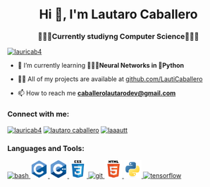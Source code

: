 <h1 align="center">Hi 👋, I'm Lautaro Caballero</h1>
<h3 align="center">🧑🏻‍💻Currently studiyng Computer Science🧑🏻‍💻</h3>

<p align="left"> <a href="https://twitter.com/lauricab4" target="blank"><img src="https://img.shields.io/twitter/follow/lauricab4?logo=twitter&style=for-the-badge" alt="lauricab4" /></a> </p>

- 🌱 I’m currently learning **🧑🏻‍💻Neural Networks in 🐍Python**

- 👨‍💻 All of my projects are available at [github.com/LautiCaballero](github.com/LautiCaballero)

- 📫 How to reach me **caballerolautarodev@gmail.com**

<h3 align="left">Connect with me:</h3>
<p align="left">
<a href="https://twitter.com/lauricab4" target="blank"><img align="center" src="https://raw.githubusercontent.com/rahuldkjain/github-profile-readme-generator/master/src/images/icons/Social/twitter.svg" alt="lauricab4" height="30" width="40" /></a>
<a href="https://linkedin.com/in/lautaro caballero" target="blank"><img align="center" src="https://raw.githubusercontent.com/rahuldkjain/github-profile-readme-generator/master/src/images/icons/Social/linked-in-alt.svg" alt="lautaro caballero" height="30" width="40" /></a>
<a href="https://instagram.com/laaautt" target="blank"><img align="center" src="https://raw.githubusercontent.com/rahuldkjain/github-profile-readme-generator/master/src/images/icons/Social/instagram.svg" alt="laaautt" height="30" width="40" /></a>
</p>

<h3 align="left">Languages and Tools:</h3>
<p align="left"> <a href="https://www.gnu.org/software/bash/" target="_blank" rel="noreferrer"> <img src="https://www.vectorlogo.zone/logos/gnu_bash/gnu_bash-icon.svg" alt="bash" width="40" height="40"/> </a> <a href="https://www.cprogramming.com/" target="_blank" rel="noreferrer"> <img src="https://raw.githubusercontent.com/devicons/devicon/master/icons/c/c-original.svg" alt="c" width="40" height="40"/> </a> <a href="https://www.w3schools.com/cpp/" target="_blank" rel="noreferrer"> <img src="https://raw.githubusercontent.com/devicons/devicon/master/icons/cplusplus/cplusplus-original.svg" alt="cplusplus" width="40" height="40"/> </a> <a href="https://www.w3schools.com/css/" target="_blank" rel="noreferrer"> <img src="https://raw.githubusercontent.com/devicons/devicon/master/icons/css3/css3-original-wordmark.svg" alt="css3" width="40" height="40"/> </a> <a href="https://git-scm.com/" target="_blank" rel="noreferrer"> <img src="https://www.vectorlogo.zone/logos/git-scm/git-scm-icon.svg" alt="git" width="40" height="40"/> </a> <a href="https://www.w3.org/html/" target="_blank" rel="noreferrer"> <img src="https://raw.githubusercontent.com/devicons/devicon/master/icons/html5/html5-original-wordmark.svg" alt="html5" width="40" height="40"/> </a> <a href="https://www.python.org" target="_blank" rel="noreferrer"> <img src="https://raw.githubusercontent.com/devicons/devicon/master/icons/python/python-original.svg" alt="python" width="40" height="40"/> </a> <a href="https://www.tensorflow.org" target="_blank" rel="noreferrer"> <img src="https://www.vectorlogo.zone/logos/tensorflow/tensorflow-icon.svg" alt="tensorflow" width="40" height="40"/> </a> </p>
